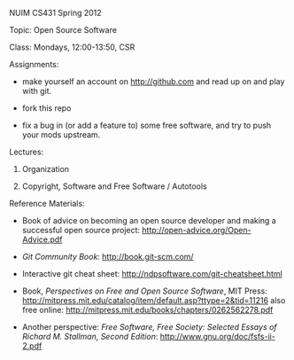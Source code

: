 NUIM CS431 Spring 2012

Topic: Open Source Software

Class: Mondays, 12:00-13:50, CSR

Assignments:

* make yourself an account on http://github.com and read up on and
  play with git.

* fork this repo

* fix a bug in (or add a feature to) some free software, and try to
  push your mods upstream.

Lectures:

1. Organization

2. Copyright, Software and Free Software / Autotools

Reference Materials:

* Book of advice on becoming an open source developer and making a
  successful open source project:
  http://open-advice.org/Open-Advice.pdf

* _Git Community Book_: http://book.git-scm.com/

* Interactive git cheat sheet:
  http://ndpsoftware.com/git-cheatsheet.html

* Book, _Perspectives on Free and Open Source Software_, MIT Press:
  http://mitpress.mit.edu/catalog/item/default.asp?ttype=2&tid=11216
  also free online:
  http://mitpress.mit.edu/books/chapters/0262562278.pdf

* Another perspective: _Free Software, Free Society: Selected Essays
  of Richard M. Stallman, Second Edition_:
  http://www.gnu.org/doc/fsfs-ii-2.pdf
